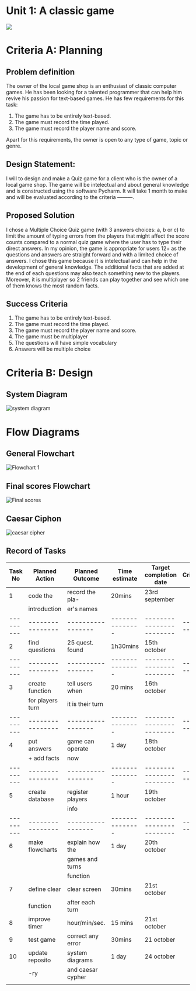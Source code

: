 # Unit 1: A classic game 
![](game.gif)

# Criteria A: Planning

## Problem definition

The owner of the local game shop is an enthusiast of classic computer games. He has been looking for a talented programmer that can help him revive his passion for text-based games. He has few requirements for this task:

1. The game has to be entirely text-based.
2. The game must record the time played.
3. The game must record the player name and score.

Apart for this requirements, the owner is open to any type of game, topic or genre.

## Design Statement:
I will to design and make a Quiz game for a client who is the owner of a local game shop. The game will be intelectual and about general knowledge and is constructed using the software Pycharm. It will take 1 month to make and will be evaluated according to the criteria ———.

## Proposed Solution

I chose a Multiple Choice Quiz game (with 3 answers choices: a, b or c) to limit the amount of typing errors from the players that might affect the score counts compared to a normal quiz game where the user has to type their direct answers.
In my opinion, the game is appropriate for users 12+ as the questions and answers are straight forward and with a limited choice of answers.
I chose this game because it is intelectual and can help in the development of general knowledge. The additional facts that are added at the end of each questions may also teach something new to the players.
Moreover, it is multiplayer so 2 friends can play together and see which one of them knows the most random facts. 

## Success Criteria
1. The game has to be entirely text-based.
2. The game must record the time played.
3. The game must record the player name and score.
4. The game must be multiplayer
5. The questions will have simple vocabulary
6. Answers will be multiple choice

# Criteria B: Design

## System Diagram
![system diagram ](https://user-images.githubusercontent.com/89038847/138663496-d63095f4-3257-4ff3-9dbe-e69137f0b659.jpg)


# Flow Diagrams

## General Flowchart 

![Flowchart 1](https://user-images.githubusercontent.com/89038847/138137167-d31ce7eb-9ec6-41f0-873f-1ece2c9a1a14.jpg)

## Final scores Flowchart

![Final scores](https://user-images.githubusercontent.com/89038847/138864230-7d31dd3a-3103-41c4-ad8e-5ba9f959b03c.jpg)

## Caesar Ciphon 
![caesar cipher](https://user-images.githubusercontent.com/89038847/138861428-5c2da78a-9597-4214-94f7-facdc0e47cab.jpg)


## Record of Tasks
| Task No | Planned Action | Planned Outcome | Time estimate | Target completion date | Criterion |
|---------|----------------|-----------------|---------------|------------------------|-----------|
| 1       |     code the   |  record the pla-|     20mins    |     23rd september     |           |
|         | introduction   | er's names      |               |                        |           |
|---------|----------------|-----------------|---------------|------------------------|-----------|
| 2       | find questions | 25 quest. found |    1h30mins   |     15th october       |           |  
|---------|----------------|-----------------|---------------|------------------------|-----------|
| 3       | create function| tell users when |    20 mins    |      16th october      |           |                                                                                                   
|         |for players turn| it is their turn|               |                        |           |           
|---------|----------------|-----------------|---------------|------------------------|-----------|                    
| 4       |  put answers   | game can operate|    1 day      |      18th october      |           |
|         | + add facts    |   now           |               |                        |           |
|---------|----------------|-----------------|---------------|------------------------|-----------|
| 5       | create database| register players|    1 hour     |       19th october     |           |
|         |                |  info           |               |                        |           |
|---------|----------------|-----------------|---------------|------------------------|-----------|
| 6       | make flowcharts| explain how the |    1 day      |      20th october      |           |
|         |                |  games and turns| 
|         |                |  function       |
|7        |define clear    |clear screen     | 30mins        |    21st october        |           |
|         |  function      |  after each turn|
|8        | improve timer  |  hour/min/sec.  |    15 mins    |    21st october        |           | 
|9        | test game      |correct any error|    30mins     |    21 october          |           |
|10       |update reposito |system diagrams  |    1 day      |    24 october          |           |
|         |   -ry          |and caesar cypher|               |     
|         |
